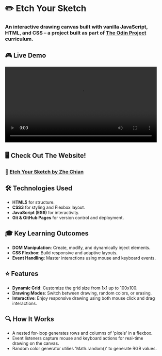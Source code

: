 # ✏️ Etch Your Sketch
### An interactive drawing canvas built with **vanilla JavaScript**, **HTML**, and **CSS** – a project built as part of [The Odin Project](https://www.theodinproject.com) curriculum.

## 🎮 Live Demo
<video src="https://github.com/user-attachments/assets/d3bfda65-0e1a-4643-8994-8aaafed1ab34" controls loop width="500">
</video>

## 🖥️ Check Out The Website! 
### 🔗 [Etch Your Sketch by Zhe Chian](https://zhecodingchian.github.io/Etch-Your-Sketch/)

## 🛠️ Technologies Used
-  **HTML5** for structure.
-  **CSS3** for styling and Flexbox layout.
-  **JavaScript (ES6)** for interactivity.
-  **Git & GitHub Pages** for version control and deployment.

## 🎓 Key Learning Outcomes
-  **DOM Manipulation**: Create, modify, and dynamically inject elements.
-  **CSS Flexbox**: Build responsive and adaptive layouts.
-  **Event Handling**: Master interactions using mouse and keyboard events.
  
## ⭐ Features
-  **Dynamic Grid**: Customize the grid size from 1x1 up to 100x100.
-  **Drawing Modes**: Switch between drawing, random colors, or erasing.
-  **Interactive**: Enjoy responsive drawing using both mouse click and drag interactions.

## 🔍 How It Works
-  A nested for-loop generates rows and columns of 'pixels' in a flexbox.
-  Event listeners capture mouse and keyboard actions for real-time drawing on the canvas.
-  Random color generator utilies 'Math.random()' to generate RGB values.

